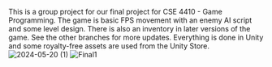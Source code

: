 This is a group project for our final project for CSE 4410 - Game Programming. The game is basic FPS movement with an enemy AI script and some level design. There is also an inventory in later versions of the game. 
See the other branches for more updates. Everything is done in Unity and some royalty-free assets are used from the Unity Store. 
![2024-05-20 (1)](https://github.com/jgromo/Final4410/assets/54650393/e8bfc29f-6e22-49a6-b7da-cc1cc8056ef7)
![Final1](https://github.com/jgromo/Final4410/assets/54650393/057e2847-c574-4e49-a9fd-7786a6ff3d03)

